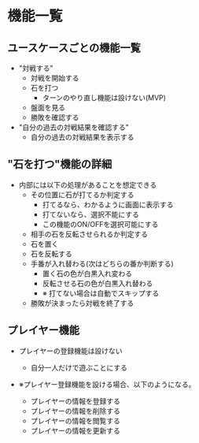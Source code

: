 # 機能一覧

## ユースケースごとの機能一覧
- "対戦する"
  - 対戦を開始する
  - 石を打つ
    - ターンのやり直し機能は設けない(MVP)
  - 盤面を見る
  - 勝敗を確認する
- "自分の過去の対戦結果を確認する"
  - 自分の過去の対戦結果を表示する

## "石を打つ"機能の詳細
- 内部には以下の処理があることを想定できる
  - その位置に石が打てるか判定する
    - 打てるなら、わかるように画面に表示する
    - 打てないなら、選択不能にする
    - この機能のON/OFFを選択可能にする
  - 相手の石を反転させられるか判定する
  - 石を置く
  - 石を反転する
  - 手番が入れ替わる(次はどちらの番か判断する)
    - 置く石の色が白黒入れ変わる
    - 反転させる石の色が白黒入れ替わる
    - ※ 打てない場合は自動でスキップする
  - 勝敗が決まったら対戦を終了する

## プレイヤー機能
- プレイヤーの登録機能は設けない
  - 自分一人だけで遊ぶことにする

- ※プレイヤー登録機能を設ける場合、以下のようになる。
  - プレイヤーの情報を登録する
  - プレイヤーの情報を削除する
  - プレイヤーの情報を閲覧する
  - プレイヤーの情報を更新する

#
